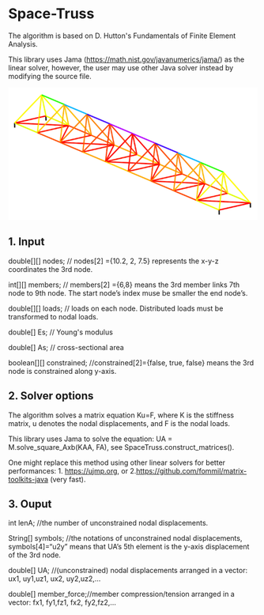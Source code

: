 # Space-Truss
The algorithm is based on D. Hutton's Fundamentals of Finite Element Analysis. 

This library uses Jama (https://math.nist.gov/javanumerics/jama/) as the linear solver, however, the user may use other Java solver instead by modifying the source file.


![alt text](color.png "Description goes here")

## 1. Input
double[][] nodes;  //  nodes[2] ={10.2, 2, 7.5} represents the x-y-z coordinates the 3rd node. 

int[][] members;   //  members[2] ={6,8} means the 3rd member links 7th node to 9th node. The start node’s index muse be smaller the end node’s.

double[][] loads;  // loads on each node. Distributed loads must be transformed to nodal loads.

double[] Es; // Young's modulus

double[] As; // cross-sectional area

boolean[][] constrained;    //constrained[2]={false, true, false} means the 3rd node is constrained along y-axis.

## 2. Solver options
The algorithm solves a matrix equation Ku=F, where K is the stiffness matrix, u denotes the nodal displacements, and F is the nodal loads.

This library uses Jama to solve the equation: UA = M.solve_square_Axb(KAA, FA), see SpaceTruss.construct_matrices(). 

One might replace this method using other linear solvers for better performances: 1. https://ujmp.org, or 2.https://github.com/fommil/matrix-toolkits-java (very fast). 

## 3. Ouput

int lenA;  //the number of unconstrained nodal displacements.

String[] symbols; //the notations of unconstrained nodal displacements, symbols[4]=“u2y” means that UA’s 5th element is the y-axis displacement of the 3rd node.

double[] UA;  //(unconstrained) nodal displacements arranged in a vector: ux1, uy1,uz1, ux2, uy2,uz2,…

double[] member_force;//member compression/tension arranged in a vector: fx1, fy1,fz1, fx2, fy2,fz2,…